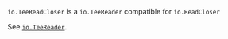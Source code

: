 `io.TeeReadCloser` is a `io.TeeReader` compatible for `io.ReadCloser`

See [`io.TeeReader`](https://golang.org/pkg/io/#TeeReader).